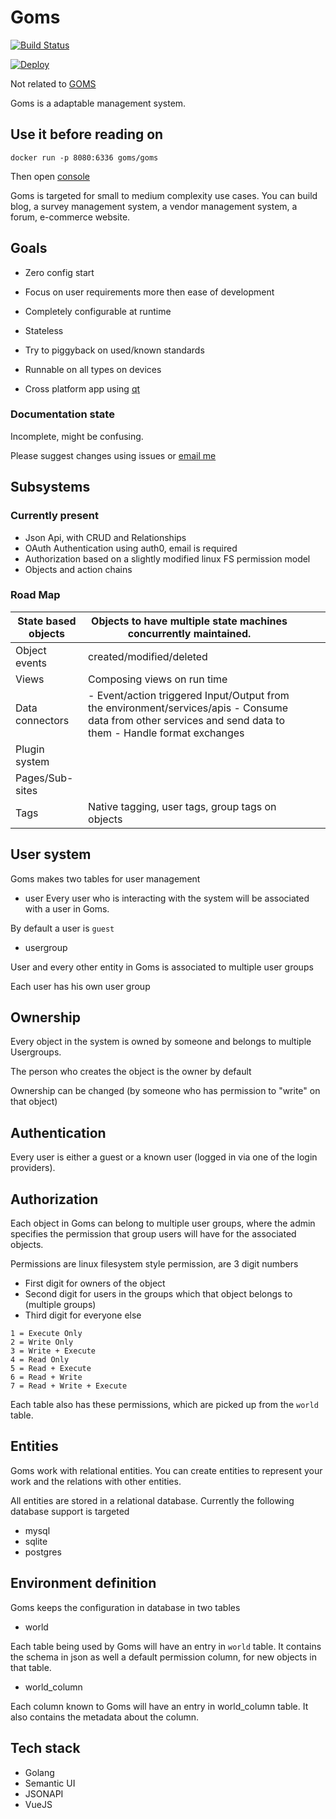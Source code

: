 
# Goms

[![Build Status](https://travis-ci.org/artpar/goms.svg?branch=master)](https://travis-ci.org/artpar/goms)

[![Deploy](https://www.herokucdn.com/deploy/button.svg)](https://heroku.com/deploy)

Not related to [GOMS](https://en.wikipedia.org/wiki/GOMS)

Goms is a adaptable management system.

## Use it before reading on

```
docker run -p 8080:6336 goms/goms
```

Then open [console](http://localhost:8080)

Goms is targeted for small to medium complexity use cases. You can build blog, a survey management system, a vendor management system, a forum, e-commerce website.

## Goals

- Zero config start
- Focus on user requirements more then ease of development
- Completely configurable at runtime
- Stateless
- Try to piggyback on used/known standards
- Runnable on all types on devices

- Cross platform app using [qt](https://github.com/therecipe/qt)

### Documentation state

Incomplete, might be confusing.

Please suggest changes using issues or [email me](mailto:artpar@gmail.com)


## Subsystems 

### Currently present

- Json Api, with CRUD and Relationships
- OAuth Authentication using auth0, email is required
- Authorization based on a slightly modified linux FS permission model
- Objects and action chains

### Road Map

| State based objects | Objects to have multiple state machines concurrently maintained.                                                                                            |   |   |   |
|---------------------|-------------------------------------------------------------------------------------------------------------------------------------------------------------|---|---|---|
| Object events       | created/modified/deleted                                                                                                                                    |   |   |   |
| Views               | Composing views on run time                                                                                                                                 |   |   |   |
| Data connectors     | - Event/action triggered Input/Output from the environment/services/apis - Consume data from other services and send data to them - Handle format exchanges |   |   |   |
| Plugin system       |                                                                                                                                                             |   |   |   |
| Pages/Sub-sites     |                                                                                                                                                             |   |   |   |
| Tags                | Native tagging, user tags, group tags on objects                                                                                                            |   |   |   |

## User system

Goms makes two tables for user management

- user
Every user who is interacting with the system will be associated with a user in Goms.

By default a user is ```guest```

- usergroup

User and every other entity in Goms is associated to multiple user groups

Each user has his own user group

## Ownership

Every object in the system is owned by someone and belongs to multiple Usergroups.

The person who creates the object is the owner by default

Ownership can be changed (by someone who has permission to "write" on that object)

## Authentication

Every user is either a guest or a known user (logged in via one of the login providers).

## Authorization

Each object in Goms can belong to multiple user groups, where the admin specifies the permission that group users will have for the associated objects.

Permissions are linux filesystem style permission, are 3 digit numbers

- First digit for owners of the object
- Second digit for users in the groups which that object belongs to (multiple groups)
- Third digit for everyone else

```
1 = Execute Only
2 = Write Only
3 = Write + Execute
4 = Read Only
5 = Read + Execute
6 = Read + Write
7 = Read + Write + Execute
```

Each table also has these permissions, which are picked up from the ```world``` table.

## Entities

Goms work with relational entities. You can create entities to represent your work and the relations with other entities.

All entities are stored in a relational database. Currently the following database support is targeted

- mysql
- sqlite
- postgres


## Environment definition

Goms keeps the configuration in database in two tables

- world

Each table being used by Goms will have an entry in ```world``` table. It contains the schema in json as well a default permission column, for new objects in that table.

- world_column

Each column known to Goms will have an entry in world_column table. It also contains the metadata about the column. 


## Tech stack

- Golang
- Semantic UI
- JSONAPI
- VueJS